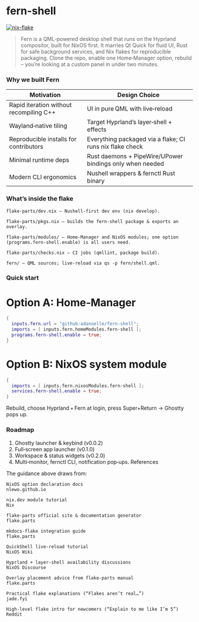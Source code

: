 # fern-shell

[![nix-flake](https://github.com/adanoelle/fern-shell/actions/workflows/ci.yml/badge.svg)](https://github.com/adanoelle/fern-shell/actions/workflows/ci.yml)


> Fern is a QML‑powered desktop shell that runs on the Hyprland compositor, built for NixOS first.
> It marries Qt Quick for fluid UI, Rust for safe background services, and Nix flakes for reproducible packaging.
> Clone the repo, enable one Home‑Manager option, rebuild – you’re looking at a custom panel in under two minutes.

### Why we built Fern

Motivation | Design Choice
---        | ---
Rapid iteration without recompiling C++ |	UI in pure QML with live‑reload
Wayland‑native tiling | Target Hyprland’s layer‑shell + effects
Reproducible installs for contributors | Everything packaged via a flake; CI runs nix flake check
Minimal runtime deps | Rust daemons + PipeWire/UPower bindings only when needed
Modern CLI ergonomics | Nushell wrappers & fernctl Rust binary

### What’s inside the flake

    flake-parts/dev.nix – Nushell‑first dev env (nix develop).

    flake-parts/pkgs.nix – builds the fern-shell package & exports an overlay.

    flake-parts/modules/ – Home‑Manager and NixOS modules; one option (programs.fern-shell.enable) is all users need.

    flake-parts/checks.nix – CI jobs (qmllint, package build).

    fern/ – QML sources; live‑reload via qs -p fern/shell.qml.

### Quick start

# Option A: Home‑Manager
```nix
{
  inputs.fern.url = "github:adanoelle/fern-shell";
  imports = [ inputs.fern.homeModules.fern-shell ];
  programs.fern-shell.enable = true;
}
```

# Option B: NixOS system module

```nix
{
  imports = [ inputs.fern.nixosModules.fern-shell ];
  services.fern-shell.enable = true;
}
```

Rebuild, choose Hyprland + Fern at login, press Super+Return → Ghostty pops up.

### Roadmap

1. Ghostty launcher & keybind (v0.0.2)
2. Full‑screen app launcher (v0.1.0)
3. Workspace & status widgets (v0.2.0)
4. Multi‑monitor, fernctl CLI, notification pop‑ups.
References

The guidance above draws from:

    NixOS option declaration docs 
    nlewo.github.io

    nix.dev module tutorial 
    Nix

    flake‑parts official site & documentation generator 
    flake.parts

    mkdocs‑flake integration guide 
    flake.parts

    QuickShell live‑reload tutorial 
    NixOS Wiki

    Hyprland + layer‑shell availability discussions 
    NixOS Discourse

    Overlay placement advice from flake‑parts manual 
    flake.parts

    Practical flake explanations (“Flakes aren’t real…”) 
    jade.fyi

    High‑level flake intro for newcomers (“Explain to me like I’m 5”) 
    Reddit

